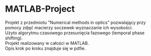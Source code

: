 # MATLAB-Project
Projekt z przedmiotu "Numerical methods in optics" pozwalający przy pomocy zdjęć macierzy soczewek wyznaczanie ich wysokości. <br>
Użyto algorytmu czasowego przesunięcia fazowego (temporal phase shifting). <br>
Projekt realizowany w całości w MATLAB. <br>
Opis krok po kroku znajduje się w pdfie.
